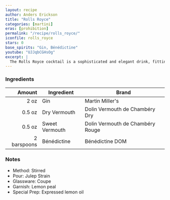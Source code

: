 ```yaml
---
layout: recipe
author: Anders Erickson
title: "Rolls Royce"
categories: [martini]
eras: [prohibition]
permalink: "/recipe/rolls_royce/"
iconfile: rolls_royce
stars: 0
base_spirits: "Gin, Bénédictine"
youtube: "UJJqbCGHsOg"
excerpt: |
  The Rolls Royce cocktail is a sophisticated and elegant drink, fitting for its luxurious namesake. It's a variation of the Martini, with the addition of sweet vermouth and Benedictine, which add complexity and depth to the classic gin and dry vermouth base.
---
```


### Ingredients

|      Amount | Ingredient     | Brand                            |
| ----------: | -------------- | -------------------------------- |
|        2 oz | Gin            | Martin Miller's                  |
|      0.5 oz | Dry Vermouth   | Dolin Vermouth de Chambéry Dry   |
|      0.5 oz | Sweet Vermouth | Dolin Vermouth de Chambéry Rouge |
| 2 barspoons | Bénédictine    | Bénédictine DOM                  |

### Notes

- Method: Stirred
- Pour: Julep Strain
- Glassware: Coupe
- Garnish: Lemon peal
- Special Prep: Expressed lemon oil
